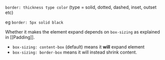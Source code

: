 `border: thickness type color`
(type = solid, dotted, dashed, inset, outset etc)

eg
`border: 5px solid black`

Whether it makes the element expand depends on `box-sizing` as explained in [[Padding]].
- `box-sizing: content-box` (default) means it **will** expand element
- `box-sizing: border-box` means it will instead shrink content.